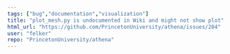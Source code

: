 ```yaml
---
tags: ["bug","documentation","visualization"]
title: "plot_mesh.py is undocumented in Wiki and might not show plot"
html_url: "https://github.com/PrincetonUniversity/athena/issues/204"
user: "felker"
repo: "PrincetonUniversity/athena"
---
```



